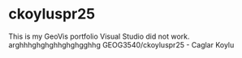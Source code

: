 # ckoyluspr25
This is my GeoVis portfolio
Visual Studio did not work. arghhhghghghhghghgghhg
GEOG3540/ckoyluspr25 - Caglar Koylu
